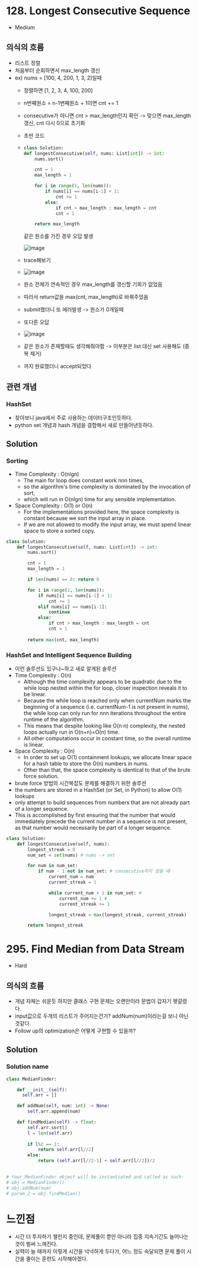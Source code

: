 # 128. Longest Consecutive Sequence
- Medium

## 의식의 흐름
- 리스트 정렬
- 처음부터 순회하면서 max_length 갱신
- ex) nums = [100, 4, 200, 1, 3, 2]일때
  - 정렬하면 [1, 2, 3, 4, 100, 200]
  - n번째원소 = n-1번째원소 + 1이면 cnt += 1
  - consecutive가 아니면 cnt > max_length인지 확인 -> 맞으면 max_length갱신, cnt 다시 0으로 초기화
  - 초반 코드
  - ```python
    class Solution:
    def longestConsecutive(self, nums: List[int]) -> int:
        nums.sort()

        cnt = 1
        max_length = 1

        for i in range(1, len(nums)):
            if nums[i] == nums[i-1] + 1:
                cnt += 1
            else:
                if cnt > max_length : max_length = cnt
                cnt = 1

        return max_length
    ```
    같은 원소를 가진 경우 오답 발생
    
    ![image](https://user-images.githubusercontent.com/97150219/220970232-36a1cdbd-8de6-43dc-afb8-12ee3fd0dea3.png)
   - trace해보기
   - ![image](https://user-images.githubusercontent.com/97150219/220970973-161d708d-2dda-4929-83da-49fc3b88cf69.png)
   - 원소 전체가 연속적인 경우 max_length를 갱신할 기회가 없었음
   - 따라서 return값을 max(cnt, max_length)로 바꿔주었음
   - submit했더니 또 에러발생 -> 원소가 0개일때
   - 또다른 오답
   - ![image](https://user-images.githubusercontent.com/97150219/220972434-2c46a732-d2f4-41e6-b67c-ed37ca1323a1.png)
   - 같은 원소가 존재할때도 생각해줘야함 -> 이부분은 list 대신 set 사용해도 (중복 제거)
   - 까지 완료했더니 accept되었다

## 관련 개념
### HashSet
- 찾아보니 java에서 주로 사용하는 데이터구조인듯하다.
- python set 개념과 hash 개념을 결합해서 새로 만들어낸듯하다.

## Solution
### Sorting
- Time Complexity : O(nlgn)
  - The main for loop does constant work nnn times,
  - so the algorithm's time complexity is dominated by the invocation of sort,
  - which will run in O(nlgn) time for any sensible implementation.
- Space Complexity : O(1) or O(n)
  - For the implementations provided here, the space complexity is constant because we sort the input array in place.
  - If we are not allowed to modify the input array, we must spend linear space to store a sorted copy.

```python
class Solution:
    def longestConsecutive(self, nums: List[int]) -> int:
        nums.sort()

        cnt = 1
        max_length = 1

        if len(nums) == 0: return 0

        for i in range(1, len(nums)):
            if nums[i] == nums[i-1] + 1:
                cnt += 1
            elif nums[i] == nums[i-1]:
                continue
            else:
                if cnt > max_length : max_length = cnt
                cnt = 1
            
        return max(cnt, max_length)
```

### HashSet and Intelligent Sequence Building
- 이런 솔루션도 있구나~하고 새로 알게된 솔루션
- Time Complexity : O(n)
  - Although the time complexity appears to be quadratic due to the while loop nested within the for loop, closer inspection reveals it to be linear.
  - Because the while loop is reached only when currentNum marks the beginning of a sequence (i.e. currentNum-1 is not present in nums), the while loop can only run for nnn iterations throughout the entire runtime of the algorithm.
  - This means that despite looking like O(n⋅n) complexity, the nested loops actually run in O(n+n)=O(n) time.
  - All other computations occur in constant time, so the overall runtime is linear.
- Space Complexity : O(n)
  - In order to set up O(1) containment lookups, we allocate linear space for a hash table to store the O(n) numbers in nums.
  - Other than that, the space complexity is identical to that of the brute force solution.
- brute force 방법의 시간복잡도 문제를 해결하기 위한 솔루션
- the numbers are stored in a HashSet (or Set, in Python) to allow O(1) lookups
- only attempt to build sequences from numbers that are not already part of a longer sequence.
- This is accomplished by first ensuring that the number that would immediately precede the current number in a sequence is not present, as that number would necessarily be part of a longer sequence.

```python
class Solution:
    def longestConsecutive(self, nums):
        longest_streak = 0
        num_set = set(nums) # nums -> set

        for num in num_set:
            if num - 1 not in num_set: # consecutive하지 않을 때
                current_num = num
                current_streak = 1

                while current_num + 1 in num_set: # 
                    current_num += 1 # 
                    current_streak += 1

                longest_streak = max(longest_streak, current_streak)

        return longest_streak
```


# 295. Find Median from Data Stream
- Hard

## 의식의 흐름
- 개념 자체는 쉬운듯 하지만 클래스 구현 문제는 오랜만이라 문법이 갑자기 헷갈렸다.
- input값으로 두개의 리스트가 주어지는건가? addNum(num)이라는걸 보니 아닌것같다.
- Follow up의 optimization은 어떻게 구현할 수 있을까?

## Solution
### Solution name


```python
class MedianFinder:

    def __init__(self):
      self.arr = [] 

    def addNum(self, num: int) -> None:
        self.arr.append(num)

    def findMedian(self) -> float:
        self.arr.sort()
        l = len(self.arr)
        
        if l%2 == 1:
            return self.arr[l//2]
        else:
            return (self.arr[l//2-1] + self.arr[l//2])/2

        
# Your MedianFinder object will be instantiated and called as such:
# obj = MedianFinder()
# obj.addNum(num)
# param_2 = obj.findMedian()
```


# 느낀점
- 시간 더 투자하기 챌린지 중인데, 문제풀이 뿐만 아니라 집중 지속기간도 늘어나는 것이 벌써 느껴진다.
- 실력이 늘 때까지 이렇게 시간을 넉넉하게 두다가, 어느 정도 숙달되면 문제 풀이 시간을 줄이는 훈련도 시작해야겠다.
